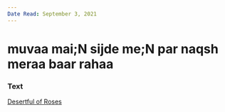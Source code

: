 ```yaml
---
Date Read: September 3, 2021
---
```


# muvaa mai;N sijde me;N par naqsh meraa baar rahaa

### Text
[Desertful of Roses](http://www.columbia.edu/itc/mealac/pritchett/00garden/00c/0064/index_0064.html)

